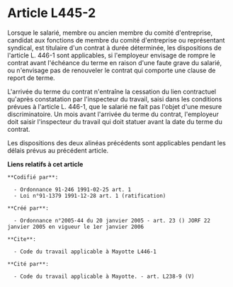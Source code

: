 # Article L445-2

Lorsque le salarié, membre ou ancien membre du comité d'entreprise, candidat aux fonctions de membre du comité d'entreprise
ou représentant syndical, est titulaire d'un contrat à durée déterminée, les dispositions de l'article L. 446-1 sont
applicables, si l'employeur envisage de rompre le contrat avant l'échéance du terme en raison d'une faute grave du salarié,
ou n'envisage pas de renouveler le contrat qui comporte une clause de report de terme.

L'arrivée du terme du contrat n'entraîne la cessation du lien contractuel qu'après constatation par l'inspecteur du travail,
saisi dans les conditions prévues à l'article L. 446-1, que le salarié ne fait pas l'objet d'une mesure discriminatoire. Un
mois avant l'arrivée du terme du contrat, l'employeur doit saisir l'inspecteur du travail qui doit statuer avant la date du
terme du contrat.

Les dispositions des deux alinéas précédents sont applicables pendant les délais prévus au précédent article.

**Liens relatifs à cet article**

	**Codifié par**:

	  - Ordonnance 91-246 1991-02-25 art. 1
	  - Loi n°91-1379 1991-12-28 art. 1 (ratification)

	**Créé par**:

	  - Ordonnance n°2005-44 du 20 janvier 2005 - art. 23 () JORF 22 janvier 2005 en vigueur le 1er janvier 2006

	**Cite**:

	  - Code du travail applicable à Mayotte L446-1

	**Cité par**:

	  - Code du travail applicable à Mayotte. - art. L238-9 (V)
